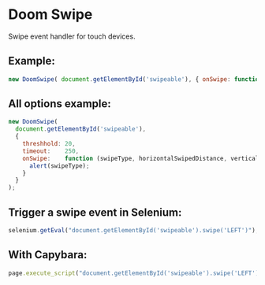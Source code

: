 # Doom Swipe

Swipe event handler for touch devices.

## Example:

```javascript
new DoomSwipe( document.getElementById('swipeable'), { onSwipe: function (swipeType) { alert(swipeType); } } );
```

## All options example:

```javascript
new DoomSwipe(
  document.getElementById('swipeable'),
  {
    threshhold: 20,
    timeout:    250,
    onSwipe:    function (swipeType, horizontalSwipedDistance, verticalSwipedDistance) {
      alert(swipeType);
    }
  }
);
```


## Trigger a swipe event in Selenium:

```javascript
selenium.getEval("document.getElementById('swipeable').swipe('LEFT')");
```

## With Capybara:

```ruby
page.execute_script("document.getElementById('swipeable').swipe('LEFT')")
```